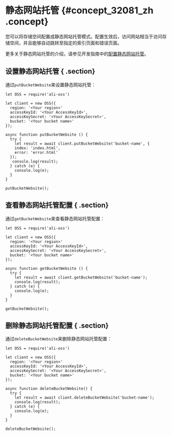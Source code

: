 # 静态网站托管 {#concept_32081_zh .concept}

您可以将存储空间配置成静态网站托管模式。配置生效后，访问网站相当于访问存储空间，并且能够自动跳转至指定的索引页面和错误页面。

更多关于静态网站托管的介绍，请参见开发指南中的[配置静态网站托管](../../../../../cn.zh-CN/开发指南/静态网站托管/配置静态网站托管.md#)。

## 设置静态网站托管 { .section}

通过`putBucketWebsite`来设置静态网站托管：

```language-js
let OSS = require('ali-oss')

let client = new OSS({
  region: '<Your region>'
  accessKeyId: '<Your AccessKeyId>',
  accessKeySecret: '<Your AccessKeySecret>',
  bucket: '<Your bucket name>'
});

async function putBucketWebsite () {
  try {
    let result = await client.putBucketWebsite('bucket-name', {
    index: 'index.html',
    error: 'error.html'
  });
   console.log(result);
  } catch (e) {
    console.log(e);
  }
}

putBucketWebsite();

```

## 查看静态网站托管配置 { .section}

通过`getBucketWebsite`来查看静态网站托管配置：

```language-js
let OSS = require('ali-oss')

let client = new OSS({
  region: '<Your region>'
  accessKeyId: '<Your AccessKeyId>',
  accessKeySecret: '<Your AccessKeySecret>',
  bucket: '<Your bucket name>'
});

async function getBucketWebsite () {
  try {
    let result = await client.getBucketWebsite('bucket-name');
    console.log(result);
  } catch (e) {
    console.log(e);
  }
}

getBucketWebsite();

```

## 删除静态网站托管配置 { .section}

通过`deleteBucketWebsite`来删除静态网站托管配置：

```language-js
let OSS = require('ali-oss')

let client = new OSS({
  region: '<Your region>'
  accessKeyId: '<Your AccessKeyId>',
  accessKeySecret: '<Your AccessKeySecret>',
  bucket: '<Your bucket name>'
});

async function deleteBucketWebsite() {
  try {
    let result = await client.deleteBucketWebsite('bucket-name');
    console.log(result);
  } catch (e) {
    console.log(e);
  }
}

deleteBucketWebsite();

```

